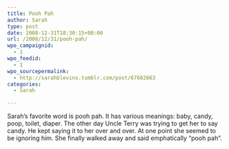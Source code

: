 ```yaml
---
title: Pooh Pah
author: Sarah
type: post
date: 2008-12-31T18:30:15+00:00
url: /2008/12/31/pooh-pah/
wpo_campaignid:
  - 1
wpo_feedid:
  - 1
wpo_sourcepermalink:
  - http://sarahblevins.tumblr.com/post/67682663
categories:
  - Sarah

---
```

Sarah’s favorite word is pooh pah. It has various meanings: baby, candy, poop, toilet, diaper. The other day Uncle Terry was trying to get her to say candy. He kept saying it to her over and over. At one point she seemed to be ignoring him. She finally walked away and said emphatically “pooh pah”.